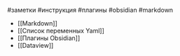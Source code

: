 #заметки #инструкция #плагины #obsidian #markdown 

- [[Markdown]]
- [[Список переменных Yaml]]
- [[Плагины Obsidian]]
- [[Dataview]]